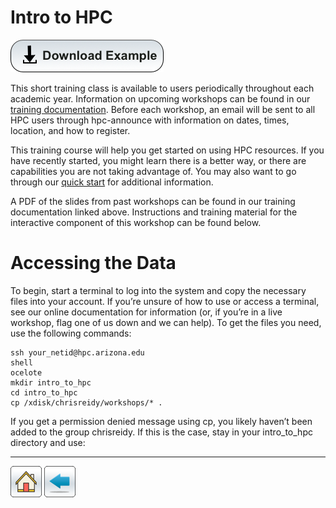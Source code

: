 # Intro to HPC

[![](/Images/Download-Button.png)](intro-to-HPC.tar.gz)

This short training class is available to users periodically throughout each academic year. Information on upcoming workshops can be found in our [training documentation](https://public.confluence.arizona.edu/display/UAHPC/Training). Before each workshop, an email will be sent to all HPC users through hpc-announce with information on dates, times, location, and how to register.

This training course will help you get started on using HPC resources.  If you have recently started, you might learn there is a better way, or there are capabilities you are not taking advantage of. You may also want to go through our [quick start](https://public.confluence.arizona.edu/display/UAHPC/Puma+Quick+Start) for additional information.

A PDF of the slides from past workshops can be found in our training documentation linked above. Instructions and training material for the interactive component of this workshop can be found below.

# Accessing the Data

To begin, start a terminal to log into the system and copy the necessary files into your account. If you’re unsure of how to use or access a terminal, see our online documentation for information (or, if you’re in a live workshop, flag one of us down and we can help). To get the files you need, use the following commands:

```
ssh your_netid@hpc.arizona.edu
shell
ocelote
mkdir intro_to_hpc
cd intro_to_hpc
cp /xdisk/chrisreidy/workshops/* .
```
If you get a permission denied message using cp, you likely haven’t been added to the group chrisreidy. If this is the case, stay in your intro_to_hpc directory and use:



*****
[![](/Images/home.png)](https://ua-researchcomputing-hpc.github.io/) 
[![](/Images/back.png)](../)
